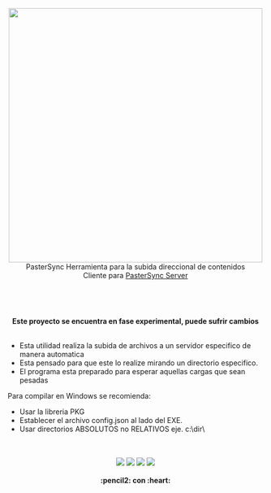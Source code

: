 <p align="center">
  <img width="500" src="https://github.com/gusgeek/PasterSync-Client/blob/main/logo.svg">
  <br>
  PasterSync Herramienta para la subida direccional de contenidos 
  <br>
  Cliente para <a href="https://github.com/gusgeek/PasterSync-Server">PasterSync Server</a>
</p>


#

<p align="center">
  <br><br>
  <strong>
    Este proyecto se encuentra en fase experimental, puede sufrir cambios
  </strong>
  <br><br>
</p>

- Esta utilidad realiza la subida de archivos a un servidor especifico de manera automatica
- Esta pensado para que este lo realize mirando un directorio especifico. 
- El programa esta preparado para esperar aquellas cargas que sean pesadas

Para compilar en Windows se recomienda:
- Usar la libreria PKG
- Establecer el archivo config.json al lado del EXE.
- Usar directorios ABSOLUTOS no RELATIVOS eje. c:\\dir\\


<p align="center">
  <br>
  <bR>
    <img src="https://img.shields.io/github/downloads/gusgeek/PasterSync-Client/total">  
    <img src="https://img.shields.io/github/v/release/gusgeek/PasterSync-Client">  
    <img src="https://img.shields.io/github/release-date/gusgeek/PasterSync-Client">  
    <img src="https://img.shields.io/github/languages/code-size/gusgeek/PasterSync-Client">
  <br><br>
  <strong>:pencil2: con :heart:</strong>
</p>
